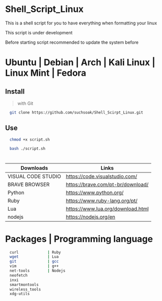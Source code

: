 # Shell_Script_Linux
This is a shell script for you to have everything when formatting your linux

This script is under development

Before starting script recommended to update the system before

# Ubuntu | Debian | Arch | Kali Linux | Linux Mint | Fedora

## Install

> with Git

```sh
  git clone https://github.com/suchsoak/Shell_Scirpt_Linux.git
```

## Use

```sh
  chmod +x script.sh
```

```sh
  bash ./script.sh
```
#

| Downloads |  Links |
| ------ | ------ |
| VISUAL CODE STUDIO | https://code.visualstudio.com/
| BRAVE BROWSER | https://brave.com/pt-br/download/
|  Python | https://www.python.org/
|  Ruby | https://www.ruby-lang.org/pt/
|  Lua | https://www.lua.org/download.html
|  nodejs | https://nodejs.org/en

# Packages | Programming language 

```sh              | Python
  curl             | Ruby
  wget             | Lua
  git              | gcc 
  vim              | g++
  net-tools        | Nodejs
  neofetch         
  inxi             
  smartmontools    
  wireless_tools   
  xdg-utils       
```
